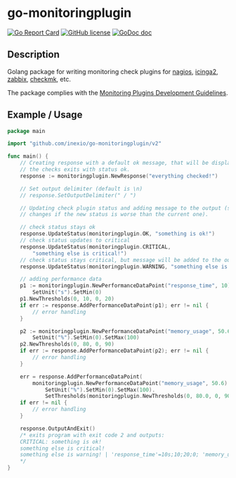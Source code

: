# go-monitoringplugin

[![Go Report Card](https://goreportcard.com/badge/github.com/inexio/go-monitoringplugin)](https://goreportcard.com/report/github.com/inexio/go-monitoringplugin)
[![GitHub license](https://img.shields.io/badge/license-BSD-blue.svg)](https://github.com/inexio/go-monitoringplugin/blob/master/LICENSE)
[![GoDoc doc](https://img.shields.io/badge/godoc-reference-blue)](https://godoc.org/github.com/inexio/go-monitoringplugin)

## Description

Golang package for writing monitoring check plugins for
[nagios](https://www.nagios.org/), [icinga2](https://icinga.com/),
[zabbix](https://www.zabbix.com/), [checkmk](https://checkmk.com/), etc.

The package complies with the [Monitoring Plugins Development Guidelines](https://www.monitoring-plugins.org/doc/guidelines.html).

## Example / Usage

``` go
package main

import "github.com/inexio/go-monitoringplugin/v2"

func main() {
	// Creating response with a default ok message, that will be displayed when
	// the checks exits with status ok.
	response := monitoringplugin.NewResponse("everything checked!")

	// Set output delimiter (default is \n)
	// response.SetOutputDelimiter(" / ")

	// Updating check plugin status and adding message to the output (status only
	// changes if the new status is worse than the current one).

	// check status stays ok
	response.UpdateStatus(monitoringplugin.OK, "something is ok!")
	// check status updates to critical
	response.UpdateStatus(monitoringplugin.CRITICAL,
		"something else is critical!")
	// check status stays critical, but message will be added to the output
	response.UpdateStatus(monitoringplugin.WARNING, "something else is warning!")

	// adding performance data
	p1 := monitoringplugin.NewPerformanceDataPoint("response_time", 10).
		SetUnit("s").SetMin(0)
	p1.NewThresholds(0, 10, 0, 20)
	if err := response.AddPerformanceDataPoint(p1); err != nil {
		// error handling
	}

	p2 := monitoringplugin.NewPerformanceDataPoint("memory_usage", 50.6).
		SetUnit("%").SetMin(0).SetMax(100)
	p2.NewThresholds(0, 80, 0, 90)
	if err := response.AddPerformanceDataPoint(p2); err != nil {
		// error handling
	}

	err = response.AddPerformanceDataPoint(
		monitoringplugin.NewPerformanceDataPoint("memory_usage", 50.6).
			SetUnit("%").SetMin(0).SetMax(100).
			SetThresholds(monitoringplugin.NewThresholds(0, 80.0, 0, 90.0)))
	if err != nil {
		// error handling
	}

	response.OutputAndExit()
	/* exits program with exit code 2 and outputs:
	CRITICAL: something is ok!
	something else is critical!
	something else is warning! | 'response_time'=10s;10;20;0; 'memory_usage'=50%;80;90;0;100
	*/
}
```
